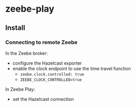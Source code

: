 # zeebe-play


## Install

### Connecting to remote Zeebe

In the Zeebe broker:

* configure the Hazelcast exporter
* enable the clock endpoint to use the time travel function
  * `zeebe.clock.controlled: true` 
  * `ZEEBE_CLOCK_CONTROLLED=true`

In Zeebe Play:

* set the Hazelcast connection

